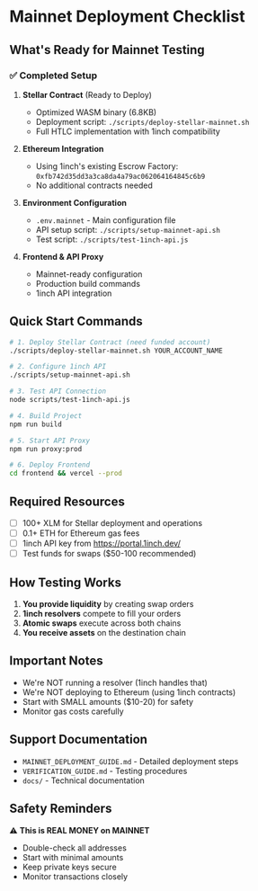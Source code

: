 # Mainnet Deployment Checklist

## What's Ready for Mainnet Testing

### ✅ Completed Setup

1. **Stellar Contract** (Ready to Deploy)
   - Optimized WASM binary (6.8KB)
   - Deployment script: `./scripts/deploy-stellar-mainnet.sh`
   - Full HTLC implementation with 1inch compatibility
   
2. **Ethereum Integration**
   - Using 1inch's existing Escrow Factory: `0xfb742d35dd3a3ca8da4a79ac062064164845c6b9`
   - No additional contracts needed

3. **Environment Configuration**
   - `.env.mainnet` - Main configuration file
   - API setup script: `./scripts/setup-mainnet-api.sh`
   - Test script: `./scripts/test-1inch-api.js`

4. **Frontend & API Proxy**
   - Mainnet-ready configuration
   - Production build commands
   - 1inch API integration

## Quick Start Commands

```bash
# 1. Deploy Stellar Contract (need funded account)
./scripts/deploy-stellar-mainnet.sh YOUR_ACCOUNT_NAME

# 2. Configure 1inch API
./scripts/setup-mainnet-api.sh

# 3. Test API Connection
node scripts/test-1inch-api.js

# 4. Build Project
npm run build

# 5. Start API Proxy
npm run proxy:prod

# 6. Deploy Frontend
cd frontend && vercel --prod
```

## Required Resources

- [ ] 100+ XLM for Stellar deployment and operations
- [ ] 0.1+ ETH for Ethereum gas fees
- [ ] 1inch API key from https://portal.1inch.dev/
- [ ] Test funds for swaps ($50-100 recommended)

## How Testing Works

1. **You provide liquidity** by creating swap orders
2. **1inch resolvers** compete to fill your orders
3. **Atomic swaps** execute across both chains
4. **You receive assets** on the destination chain

## Important Notes

- We're NOT running a resolver (1inch handles that)
- We're NOT deploying to Ethereum (using 1inch contracts)
- Start with SMALL amounts ($10-20) for safety
- Monitor gas costs carefully

## Support Documentation

- `MAINNET_DEPLOYMENT_GUIDE.md` - Detailed deployment steps
- `VERIFICATION_GUIDE.md` - Testing procedures
- `docs/` - Technical documentation

## Safety Reminders

⚠️ **This is REAL MONEY on MAINNET**
- Double-check all addresses
- Start with minimal amounts
- Keep private keys secure
- Monitor transactions closely